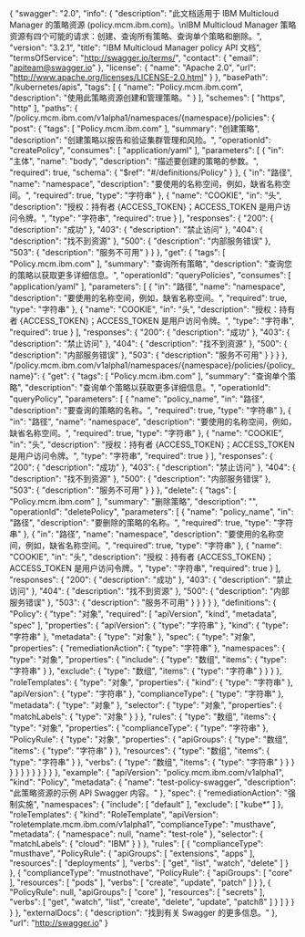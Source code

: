 {
    "swagger": "2.0",
  "info": {
      "description": "此文档适用于 IBM Multicloud Manager 的策略资源 (policy.mcm.ibm.com)。\nIBM Multicloud Manager 策略资源有四个可能的请求：创建、查询所有策略、查询单个策略和删除。",
      "version": "3.2.1",
      "title": "IBM Multicloud Manager policy API 文档",
      "termsOfService": "http://swagger.io/terms/",
      "contact": {
        "email": "apiteam@swagger.io"
      },
      "license": {
        "name": "Apache 2.0",
        "url": "http://www.apache.org/licenses/LICENSE-2.0.html"
      }
    },
    "basePath": "/kubernetes/apis",
    "tags": [
      {
        "name": "Policy.mcm.ibm.com",
        "description": "使用此策略资源创建和管理策略。"
      }
    ],
    "schemes": [
      "https",
      "http"
    ],
    "paths": {
      "/policy.mcm.ibm.com/v1alpha1/namespaces/{namespace}/policies": {
        "post": {
          "tags": [
            "Policy.mcm.ibm.com"
          ],
          "summary": "创建策略",
          "description": "创建策略以报告和验证集群管理和风险。",
          "operationId": "createPolicy",
          "consumes": [
            "application/yaml"
          ],
          "parameters": [
            {
              "in": "主体",
              "name": "body",
              "description": "描述要创建的策略的参数。",
              "required": true,
              "schema": {
                "$ref": "#/definitions/Policy"
              }
            },
            {
              "in": "路径",
              "name": "namespace",
              "description": "要使用的名称空间，例如，缺省名称空间。",
              "required": true,
              "type": "字符串"
            },
            {
              "name": "COOKIE",
              "in": "头",
              "description": "授权：持有者 {ACCESS_TOKEN}；ACCESS_TOKEN 是用户访问令牌。",
              "type": "字符串",
              "required": true
            }
          ],
          "responses": {
            "200": {
              "description": "成功"
            },
            "403": {
              "description": "禁止访问"
            },
            "404": {
              "description": "找不到资源"
            },
            "500": {
              "description": "内部服务错误"
            },
            "503": {
              "description": "服务不可用"
            }
          }
        },
        "get": {
          "tags": [
            "Policy.mcm.ibm.com"
          ],
          "summary": "查询所有策略",
          "description": "查询您的策略以获取更多详细信息。",
          "operationId": "queryPolicies",
          "consumes": [
            "application/yaml"
          ],
          "parameters": [
            {
              "in": "路径",
              "name": "namespace",
              "description": "要使用的名称空间，例如，缺省名称空间。",
              "required": true,
              "type": "字符串"
            },
            {
              "name": "COOKIE",
              "in": "头",
              "description": "授权：持有者 {ACCESS_TOKEN}；ACCESS_TOKEN 是用户访问令牌。",
              "type": "字符串",
              "required": true
            }
          ],
          "responses": {
            "200": {
              "description": "成功"
            },
            "403": {
              "description": "禁止访问"
            },
            "404": {
              "description": "找不到资源"
            },
            "500": {
              "description": "内部服务错误"
            },
            "503": {
              "description": "服务不可用"
            }
          }
        }
      },
      "/policy.mcm.ibm.com/v1alpha1/namespaces/{namespace}/policies/{policy_name}": {
        "get": {
          "tags": [
            "Policy.mcm.ibm.com"
          ],
          "summary": "查询单个策略",
          "description": "查询单个策略以获取更多详细信息。",
          "operationId": "queryPolicy",
          "parameters": [
            {
              "name": "policy_name",
              "in": "路径",
              "description": "要查询的策略的名称。",
              "required": true,
              "type": "字符串"
            },
            {
              "in": "路径",
              "name": "namespace",
              "description": "要使用的名称空间，例如，缺省名称空间。",
              "required": true,
              "type": "字符串"
            },
            {
              "name": "COOKIE",
              "in": "头",
              "description": "授权：持有者 {ACCESS_TOKEN}；ACCESS_TOKEN 是用户访问令牌。",
              "type": "字符串",
              "required": true
            }
          ],
          "responses": {
            "200": {
              "description": "成功"
            },
            "403": {
              "description": "禁止访问"
            },
            "404": {
              "description": "找不到资源"
            },
            "500": {
              "description": "内部服务错误"
            },
            "503": {
              "description": "服务不可用"
            }
          }
        },
        "delete": {
          "tags": [
            "Policy.mcm.ibm.com"
          ],
          "summary": "删除策略",
          "description": "",
          "operationId": "deletePolicy",
          "parameters": [
            {
              "name": "policy_name",
              "in": "路径",
              "description": "要删除的策略的名称。",
              "required": true,
              "type": "字符串"
            },
            {
              "in": "路径",
              "name": "namespace",
              "description": "要使用的名称空间，例如，缺省名称空间。",
              "required": true,
              "type": "字符串"
            },
            {
              "name": "COOKIE",
              "in": "头",
              "description": "授权：持有者 {ACCESS_TOKEN}；ACCESS_TOKEN 是用户访问令牌。",
              "type": "字符串",
              "required": true
            }
          ],
          "responses": {
            "200": {
              "description": "成功"
            },
            "403": {
              "description": "禁止访问"
            },
            "404": {
              "description": "找不到资源"
            },
            "500": {
              "description": "内部服务错误"
            },
            "503": {
              "description": "服务不可用"
            }
          }
        }
      }
    },
    "definitions": {
      "Policy": {
        "type": "对象",
        "required": [
          "apiVersion",
          "kind",
          "metadata",
          "spec"
        ],
        "properties": {
          "apiVersion": {
            "type": "字符串"
          },
          "kind": {
            "type": "字符串"
          },
          "metadata": {
            "type": "对象"
          },
      "spec": {
            "type": "对象",
            "properties": {
              "remediationAction": {
                "type": "字符串"
              },
              "namespaces": {
                "type": "对象",
                "properties": {
                  "include": {
                    "type": "数组",
                    "items": {
                      "type": "字符串"
                    }
                  },
                  "exclude": {
                    "type": "数组",
                    "items": {
                      "type": "字符串"
                    }
                  }
                }
              },
              "roleTemplates": {
                "type": "对象",
                "properties": {
                  "kind": {
                    "type": "字符串"
                  },
                  "apiVersion": {
                    "type": "字符串"
                  },
                  "complianceType": {
                    "type": "字符串"
                  },
                  "metadata": {
                    "type": "对象"
                  },
                  "selector": {
                    "type": "对象",
                    "properties": {
                      "matchLabels": {
                        "type": "对象"
                      }
                    }
                  },
                  "rules": {
                    "type": "数组",
                    "items": {
                      "type": "对象",
                      "properties": {
                        "complianceType": {
                          "type": "字符串"
                        },
                        "PolicyRule": {
                          "type": "对象",
                          "properties": {
                            "apiGroups": {
                              "type": "数组",
                              "items": {
                                "type": "字符串"
                              }
                            },
                            "resources": {
                              "type": "数组",
                              "items": {
                                "type": "字符串"
                              }
                            },
                            "verbs": {
                              "type": "数组",
                              "items": {
                                "type": "字符串"
                              }
                            }
                          }
                        }
                      }
                    }
                  }
                }
              }
            }
          }
        },
        "example": {
          "apiVersion": "policy.mcm.ibm.com/v1alpha1",
          "kind": "Policy",
          "metadata": {
            "name": "test-policy-swagger",
            "description": "此策略资源的示例 API Swagger 内容。"
          },
      "spec": {
            "remediationAction": "强制实施",
            "namespaces": {
              "include": [
                "default"
              ],
              "exclude": [
                "kube*"
              ]
            },
            "roleTemplates": {
              "kind": "RoleTemplate",
              "apiVersion": "roletemplate.mcm.ibm.com/v1alpha1",
              "complianceType": "musthave",
              "metadata": {
                "namespace": null,
                "name": "test-role"
              },
              "selector": {
                "matchLabels": {
                  "cloud": "IBM"
                }
              }
            },
            "rules": [
              {
                "complianceType": "musthave",
                "PolicyRule": {
                  "apiGroups": [
                    "extensions",
                    "apps"
                  ],
                  "resources": [
                    "deployments"
                  ],
                  "verbs": [
                    "get",
                    "list",
                    "watch",
                    "delete"
                  ]
                }
              },
              {
                "complianceType": "mustnothave",
                "PolicyRule": {
                  "apiGroups": [
                    "core"
                  ],
                  "resources": [
                    "pods"
                  ],
                  "verbs": [
                    "create",
                    "update",
                    "patch"
                  ]
                }
              },
              {
                "PolicyRule": null,
                "apiGroups": [
                  "core"
                ],
                "resources": [
                  "secrets"
                ],
                "verbs": [
                  "get",
                  "watch",
                  "list",
                  "create",
                  "delete",
                  "update",
                  "patchß"
                ]
              }
            ]
          }
        }
      }
    },
    "externalDocs": {
      "description": "找到有关 Swagger 的更多信息。"
    },
    "url": "http://swagger.io"
  }
